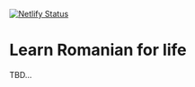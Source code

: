 [![Netlify Status](https://api.netlify.com/api/v1/badges/6ff47b7e-d04e-4cee-bd19-0025105052e0/deploy-status)](https://app.netlify.com/sites/atuhai-cv/deploys)

# Learn Romanian for life

TBD...


